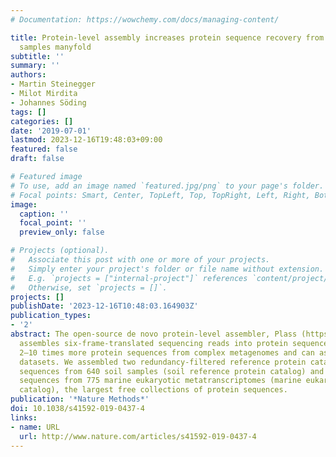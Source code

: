 ```yaml
---
# Documentation: https://wowchemy.com/docs/managing-content/

title: Protein-level assembly increases protein sequence recovery from metagenomic
  samples manyfold
subtitle: ''
summary: ''
authors:
- Martin Steinegger
- Milot Mirdita
- Johannes Söding
tags: []
categories: []
date: '2019-07-01'
lastmod: 2023-12-16T19:48:03+09:00
featured: false
draft: false

# Featured image
# To use, add an image named `featured.jpg/png` to your page's folder.
# Focal points: Smart, Center, TopLeft, Top, TopRight, Left, Right, BottomLeft, Bottom, BottomRight.
image:
  caption: ''
  focal_point: ''
  preview_only: false

# Projects (optional).
#   Associate this post with one or more of your projects.
#   Simply enter your project's folder or file name without extension.
#   E.g. `projects = ["internal-project"]` references `content/project/deep-learning/index.md`.
#   Otherwise, set `projects = []`.
projects: []
publishDate: '2023-12-16T10:48:03.164903Z'
publication_types:
- '2'
abstract: The open-source de novo protein-level assembler, Plass (https://plass.mmseqs.com),
  assembles six-frame-translated sequencing reads into protein sequences. It recovers
  2–10 times more protein sequences from complex metagenomes and can assemble huge
  datasets. We assembled two redundancy-filtered reference protein catalogs, 2 billion
  sequences from 640 soil samples (soil reference protein catalog) and 292 million
  sequences from 775 marine eukaryotic metatranscriptomes (marine eukaryotic reference
  catalog), the largest free collections of protein sequences.
publication: '*Nature Methods*'
doi: 10.1038/s41592-019-0437-4
links:
- name: URL
  url: http://www.nature.com/articles/s41592-019-0437-4
---
```

